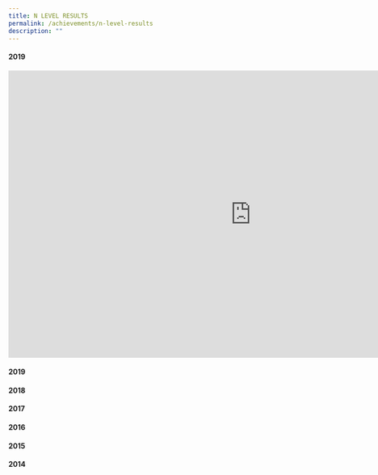 ```yaml
---
title: N LEVEL RESULTS
permalink: /achievements/n-level-results
description: ""
---
```

<h4><strong>2019</strong></h4>
<iframe src="https://docs.google.com/presentation/d/e/2PACX-1vTsnFACiDEPgnwYFunLJcd1WjbTeBfc7CSyqDzMbS_Yoz-9URSwECwL2_AgGXa49c0WBg5SF3yIXs6d/embed?start=false&loop=false&delayms=10000" frameborder="0" width="960" height="569" allowfullscreen="true"></iframe>
<h4><strong>2019</strong></h4>

<h4><strong>2018</strong></h4>

<h4><strong>2017</strong></h4>

<h4><strong>2016</strong></h4>

<h4><strong>2015</strong></h4>

<h4><strong>2014</strong></h4>
